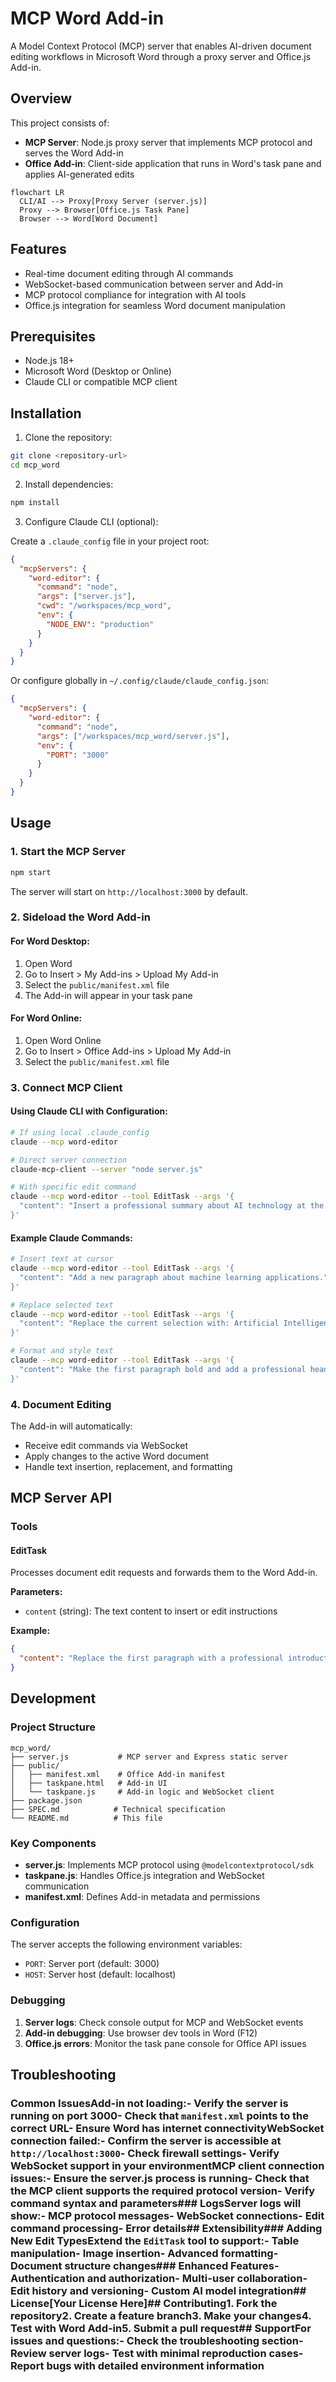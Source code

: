 # MCP Word Add-in

A Model Context Protocol (MCP) server that enables AI-driven document editing workflows in Microsoft Word through a proxy server and Office.js Add-in.

## Overview

This project consists of:
- **MCP Server**: Node.js proxy server that implements MCP protocol and serves the Word Add-in
- **Office Add-in**: Client-side application that runs in Word's task pane and applies AI-generated edits

```mermaid
flowchart LR
  CLI/AI --> Proxy[Proxy Server (server.js)]
  Proxy --> Browser[Office.js Task Pane]
  Browser --> Word[Word Document]
```

## Features

- Real-time document editing through AI commands
- WebSocket-based communication between server and Add-in
- MCP protocol compliance for integration with AI tools
- Office.js integration for seamless Word document manipulation

## Prerequisites

- Node.js 18+ 
- Microsoft Word (Desktop or Online)
- Claude CLI or compatible MCP client

## Installation

1. Clone the repository:
```bash
git clone <repository-url>
cd mcp_word
```

2. Install dependencies:
```bash
npm install
```

3. Configure Claude CLI (optional):

Create a `.claude_config` file in your project root:

```json
{
  "mcpServers": {
    "word-editor": {
      "command": "node",
      "args": ["server.js"],
      "cwd": "/workspaces/mcp_word",
      "env": {
        "NODE_ENV": "production"
      }
    }
  }
}
```

Or configure globally in `~/.config/claude/claude_config.json`:

```json
{
  "mcpServers": {
    "word-editor": {
      "command": "node",
      "args": ["/workspaces/mcp_word/server.js"],
      "env": {
        "PORT": "3000"
      }
    }
  }
}
```

## Usage

### 1. Start the MCP Server

```bash
npm start
```

The server will start on `http://localhost:3000` by default.

### 2. Sideload the Word Add-in

#### For Word Desktop:
1. Open Word
2. Go to Insert > My Add-ins > Upload My Add-in
3. Select the `public/manifest.xml` file
4. The Add-in will appear in your task pane

#### For Word Online:
1. Open Word Online
2. Go to Insert > Office Add-ins > Upload My Add-in
3. Select the `public/manifest.xml` file

### 3. Connect MCP Client

#### Using Claude CLI with Configuration:

```bash
# If using local .claude_config
claude --mcp word-editor

# Direct server connection
claude-mcp-client --server "node server.js"

# With specific edit command
claude --mcp word-editor --tool EditTask --args '{
  "content": "Insert a professional summary about AI technology at the beginning of the document."
}'
```

#### Example Claude Commands:

```bash
# Insert text at cursor
claude --mcp word-editor --tool EditTask --args '{
  "content": "Add a new paragraph about machine learning applications."
}'

# Replace selected text
claude --mcp word-editor --tool EditTask --args '{
  "content": "Replace the current selection with: Artificial Intelligence is revolutionizing modern business processes."
}'

# Format and style text
claude --mcp word-editor --tool EditTask --args '{
  "content": "Make the first paragraph bold and add a professional heading: Executive Summary"
}'
```

### 4. Document Editing

The Add-in will automatically:
- Receive edit commands via WebSocket
- Apply changes to the active Word document
- Handle text insertion, replacement, and formatting

## MCP Server API

### Tools

#### EditTask
Processes document edit requests and forwards them to the Word Add-in.

**Parameters:**
- `content` (string): The text content to insert or edit instructions

**Example:**
```json
{
  "content": "Replace the first paragraph with a professional introduction about machine learning."
}
```

## Development

### Project Structure

```
mcp_word/
├── server.js           # MCP server and Express static server
├── public/
│   ├── manifest.xml    # Office Add-in manifest
│   ├── taskpane.html   # Add-in UI
│   └── taskpane.js     # Add-in logic and WebSocket client
├── package.json
├── SPEC.md            # Technical specification
└── README.md          # This file
```

### Key Components

- **server.js**: Implements MCP protocol using `@modelcontextprotocol/sdk`
- **taskpane.js**: Handles Office.js integration and WebSocket communication
- **manifest.xml**: Defines Add-in metadata and permissions

### Configuration

The server accepts the following environment variables:

- `PORT`: Server port (default: 3000)
- `HOST`: Server host (default: localhost)

### Debugging

1. **Server logs**: Check console output for MCP and WebSocket events
2. **Add-in debugging**: Use browser dev tools in Word (F12)
3. **Office.js errors**: Monitor the task pane console for Office API issues

## Troubleshooting
### Common Issues**Add-in not loading:**- Verify the server is running on port 3000- Check that `manifest.xml` points to the correct URL- Ensure Word has internet connectivity**WebSocket connection failed:**- Confirm the server is accessible at `http://localhost:3000`- Check firewall settings- Verify WebSocket support in your environment**MCP client connection issues:**- Ensure the server.js process is running- Check that the MCP client supports the required protocol version- Verify command syntax and parameters### LogsServer logs will show:- MCP protocol messages- WebSocket connections- Edit command processing- Error details## Extensibility### Adding New Edit TypesExtend the `EditTask` tool to support:- Table manipulation- Image insertion- Advanced formatting- Document structure changes### Enhanced Features- Authentication and authorization- Multi-user collaboration- Edit history and versioning- Custom AI model integration## License[Your License Here]## Contributing1. Fork the repository2. Create a feature branch3. Make your changes4. Test with Word Add-in5. Submit a pull request## SupportFor issues and questions:- Check the troubleshooting section- Review server logs- Test with minimal reproduction cases- Report bugs with detailed environment information